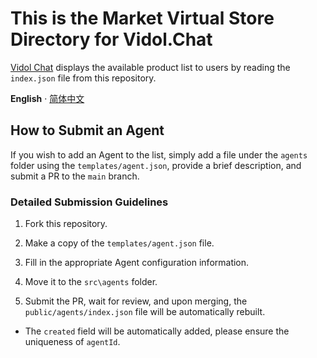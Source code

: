 # This is the Market Virtual Store Directory for Vidol.Chat

[Vidol Chat](https://github.com/v-idol/vidol.chat) displays the available product list to users by reading the `index.json` file from this repository.

**English** · [简体中文](./README.zh-CN.md)

## How to Submit an Agent

If you wish to add an Agent to the list, simply add a file under the `agents` folder using the `templates/agent.json`, provide a brief description, and submit a PR to the `main` branch.

### Detailed Submission Guidelines

1. Fork this repository.

2. Make a copy of the `templates/agent.json` file.

3. Fill in the appropriate Agent configuration information.

4. Move it to the `src\agents` folder.

5. Submit the PR, wait for review, and upon merging, the `public/agents/index.json` file will be automatically rebuilt.

- The `created` field will be automatically added, please ensure the uniqueness of `agentId`.
